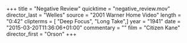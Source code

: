 +++
title = "Negative Review"
quicktime = "negative_review.mov"
director_last = "Welles"
source = "2001 Warner Home Video"
length = "0:42"
clipterms = [ "Deep Focus", "Long Take",]
year = "1941"
date = "2015-03-20T11:36:06+01:00"
commentary = ""
film = "Citizen Kane"
director_first = "Orson"
+++
